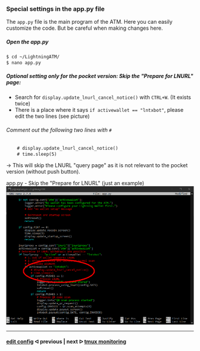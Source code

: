 ### Special settings in the app.py file

The `app.py` file is the main program of the ATM. Here you can easily customize the code. But be careful when making changes here.

##### Open the app.py

```
$ cd ~/LightningATM/
$ nano app.py
```

##### Optional setting *only for the pocket version:* Skip the "Prepare for LNURL" page:

- Search for `display.update_lnurl_cancel_notice()` with `CTRL+W`. (It exists twice)
- There is a place where it says `if activewallet == "lntxbot"`, please edit the two lines (see picture)

###### Comment out the following two lines with `#`

```
	# display.update_lnurl_cancel_notice()
	# time.sleep(5)
```

-> This will skip the LNURL "query page" as it is not relevant to the pocket version (without push button).

app.py - Skip the "Prepare for LNURL" (just an example)
![edit app](../pictures/edit_app_terminal_1.png)

---

#### [edit config](/docs/guide/edit_config.md)  ᐊ  previous | next  ᐅ  [tmux monitoring](/docs/guide/tmux_monitoring.md)



